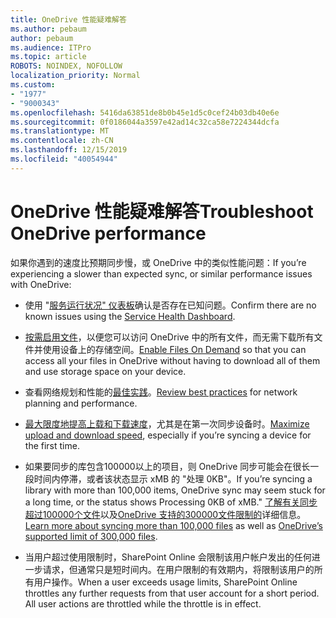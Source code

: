 ```yaml
---
title: OneDrive 性能疑难解答
ms.author: pebaum
author: pebaum
ms.audience: ITPro
ms.topic: article
ROBOTS: NOINDEX, NOFOLLOW
localization_priority: Normal
ms.custom:
- "1977"
- "9000343"
ms.openlocfilehash: 5416da63851de8b0b45e1d5c0cef24b03db40e6e
ms.sourcegitcommit: 0f0186044a3597e42ad14c32ca58e7224344dcfa
ms.translationtype: MT
ms.contentlocale: zh-CN
ms.lasthandoff: 12/15/2019
ms.locfileid: "40054944"
---
```

# <a name="troubleshoot-onedrive-performance"></a><span data-ttu-id="2d1cf-102">OneDrive 性能疑难解答</span><span class="sxs-lookup"><span data-stu-id="2d1cf-102">Troubleshoot OneDrive performance</span></span>

<span data-ttu-id="2d1cf-103">如果你遇到的速度比预期同步慢，或 OneDrive 中的类似性能问题：</span><span class="sxs-lookup"><span data-stu-id="2d1cf-103">If you’re experiencing a slower than expected sync, or similar performance issues with OneDrive:</span></span>

- <span data-ttu-id="2d1cf-104">使用 "[服务运行状况" 仪表板](https://portal.office.com/adminportal/home?ref=/servicehealth)确认是否存在已知问题。</span><span class="sxs-lookup"><span data-stu-id="2d1cf-104">Confirm there are no known issues using the [Service Health Dashboard](https://portal.office.com/adminportal/home?ref=/servicehealth).</span></span>

- <span data-ttu-id="2d1cf-105">[按需启用文件](https://support.office.com/article/save-disk-space-with-onedrive-files-on-demand-for-windows-10-0e6860d3-d9f3-4971-b321-7092438fb38e?ui=en-US&rs=en-US&ad=US)，以便您可以访问 OneDrive 中的所有文件，而无需下载所有文件并使用设备上的存储空间。</span><span class="sxs-lookup"><span data-stu-id="2d1cf-105">[Enable Files On Demand](https://support.office.com/article/save-disk-space-with-onedrive-files-on-demand-for-windows-10-0e6860d3-d9f3-4971-b321-7092438fb38e?ui=en-US&rs=en-US&ad=US) so that you can access all your files in OneDrive without having to download all of them and use storage space on your device.</span></span>

- <span data-ttu-id="2d1cf-106">查看网络规划和性能的[最佳实践](https://docs.microsoft.com/office365/enterprise/network-planning-and-performance)。</span><span class="sxs-lookup"><span data-stu-id="2d1cf-106">[Review best practices](https://docs.microsoft.com/office365/enterprise/network-planning-and-performance) for network planning and performance.</span></span>

- <span data-ttu-id="2d1cf-107">[最大限度地提高上载和下载速度](https://support.office.com/article/maximize-upload-and-download-speed-8eeadfb8-501f-406d-997b-98ab6ff67f43)，尤其是在第一次同步设备时。</span><span class="sxs-lookup"><span data-stu-id="2d1cf-107">[Maximize upload and download speed](https://support.office.com/article/maximize-upload-and-download-speed-8eeadfb8-501f-406d-997b-98ab6ff67f43), especially if you’re syncing a device for the first time.</span></span>

- <span data-ttu-id="2d1cf-108">如果要同步的库包含100000以上的项目，则 OneDrive 同步可能会在很长一段时间内停滞，或者该状态显示 xMB 的 "处理 0KB"。</span><span class="sxs-lookup"><span data-stu-id="2d1cf-108">If you’re syncing a library with more than 100,000 items, OneDrive sync may seem stuck for a long time, or the status shows Processing 0KB of xMB."</span></span> <span data-ttu-id="2d1cf-109">[了解有关同步超过100000个文件](https://support.office.com/article/invalid-file-names-and-file-types-in-onedrive-onedrive-for-business-and-sharepoint-64883a5d-228e-48f5-b3d2-eb39e07630fa)以及[OneDrive 支持的300000文件限制的](https://support.office.com/article/invalid-file-names-and-file-types-in-onedrive-onedrive-for-business-and-sharepoint-64883a5d-228e-48f5-b3d2-eb39e07630fa)详细信息。</span><span class="sxs-lookup"><span data-stu-id="2d1cf-109">[Learn more about syncing more than 100,000 files](https://support.office.com/article/invalid-file-names-and-file-types-in-onedrive-onedrive-for-business-and-sharepoint-64883a5d-228e-48f5-b3d2-eb39e07630fa) as well as [OneDrive’s supported limit of 300,000 files](https://support.office.com/article/invalid-file-names-and-file-types-in-onedrive-onedrive-for-business-and-sharepoint-64883a5d-228e-48f5-b3d2-eb39e07630fa).</span></span>

- <span data-ttu-id="2d1cf-p102">当用户超过使用限制时，SharePoint Online 会限制该用户帐户发出的任何进一步请求，但通常只是短时间内。在用户限制的有效期内，将限制该用户的所有用户操作。</span><span class="sxs-lookup"><span data-stu-id="2d1cf-p102">When a user exceeds usage limits, SharePoint Online throttles any further requests from that user account for a short period. All user actions are throttled while the throttle is in effect.</span></span>
